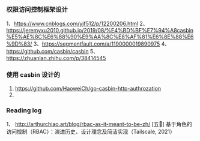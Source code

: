 ### 权限访问控制框架设计
1、https://www.cnblogs.com/yjf512/p/12200206.html
2、https://jeremyxu2010.github.io/2019/08/%E4%BD%BF%E7%94%A8casbin%E5%AE%8C%E6%88%90%E9%AA%8C%E8%AF%81%E6%8E%88%E6%9D%83/
3、https://segmentfault.com/a/1190000019890975
4、https://github.com/casbin/casbin
5、https://zhuanlan.zhihu.com/p/38414545




### 使用 casbin 设计的
1. https://github.com/HaoweiCh/go-casbin-http-authrozation
2. 

### Reading log 

1、 http://arthurchiao.art/blog/rbac-as-it-meant-to-be-zh/ [五🌟]
基于角色的访问控制（RBAC）：演进历史、设计理念及简洁实现（Tailscale, 2021）


